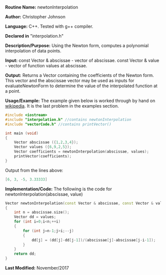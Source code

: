 **Routine Name:** newtonInterpolation

**Author:** Christopher Johnson

**Language:** C++. Tested with g++ compiler.

**Declared in** "interpolation.h"

**Description/Purpose:** 
Using the Newton form, computes a polynomial interpolation of data points.

**Input:**
const Vector & abscissae - vector of abscissae.
const Vector & value - vector of function values at abscissae.

**Output:**
Returns a Vector containing the coefficients of the Newton form. This vector and the abscissae vector may be used as inputs for evaluateNewtonForm to determine the value of the interpolated function at a point.

**Usage/Example:**
The example given below is worked through by hand on [wikipedia](https://en.wikipedia.org/wiki/Newton_polynomial). It is the last problem in the examples section.
```C++
#include <iostream>
#include "interpolation.h" //contains newtonInterpolation
#include "vectorCode.h" //contains printVector()

int main (void)
{
	Vector abscissae ({1,2,3,4});
	Vector values ({6,9,2,5});
	Vector coefficients = newtonInterpolation(abscissae, values);
	printVector(coefficients);
}
```
Output from the lines above:
```C++
[6, 3, -5, 3.33333]
```


**Implementation/Code:** The following is the code for newtonInterpolation(abscissae, value)
```c++
Vector newtonInterpolation(const Vector & abscissae, const Vector & values)
{
	int n = abscissae.size();
	Vector dd = values;
	for (int i=0;i<n;++i)
	{
		for (int j=n-1;j>i;--j)
		{
			dd[j] = (dd[j]-dd[j-1])/(abscissae[j]-abscissae[j-i-1]);
		}
	}
	return dd;
}
```
**Last Modified:** November/2017